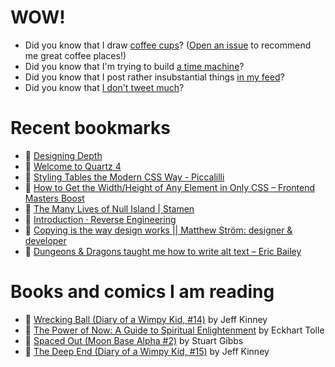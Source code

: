# WOW!

- Did you know that I draw [coffee cups](https://papercups.mamuso.net/)? ([Open an issue](https://github.com/mamuso/papercups/issues) to recommend me great coffee places!)
- Did you know that I'm trying to build [a time machine](https://github.com/mamuso/fluxcapacitor)?
- Did you know that I post rather insubstantial things [in my feed](https://feed.mamuso.net/)?
- Did you know that [I don't tweet much](https://twitter.com/mamuso)?

# Recent bookmarks

- 👀 [Designing Depth](https://rauno.me/craft/depth)
- 👀 [Welcome to Quartz 4](https://quartz.jzhao.xyz/)
- 👀 [Styling Tables the Modern CSS Way - Piccalilli](https://piccalil.li/blog/styling-tables-the-modern-css-way/)
- 👀 [How to Get the Width/Height of Any Element in Only CSS – Frontend Masters Boost](https://frontendmasters.com/blog/how-to-get-the-width-height-of-any-element-in-only-css/)
- 👀 [The Many Lives of Null Island | Stamen](https://stamen.com/the-many-lives-of-null-island/)
- 👀 [Introduction · Reverse Engineering](https://0xinfection.github.io/reversing/)
- 👀 [Copying is the way design works || Matthew Ström: designer & developer](https://matthewstrom.com/writing/copying/)
- 👀 [Dungeons & Dragons taught me how to write alt text – Eric Bailey](https://ericwbailey.website/published/dungeons-and-dragons-taught-me-how-to-write-alt-text/)


# Books and comics I am reading

- 📘 [Wrecking Ball (Diary of a Wimpy Kid, #14)](https://www.goodreads.com/book/show/44091234) by Jeff Kinney
- 📘 [The Power of Now: A Guide to Spiritual Enlightenment](https://www.goodreads.com/book/show/6512869) by Eckhart Tolle
- 📘 [Spaced Out (Moon Base Alpha #2)](https://www.goodreads.com/book/show/26022750) by Stuart Gibbs
- 📘 [The Deep End (Diary of a Wimpy Kid, #15)](https://www.goodreads.com/book/show/51468119) by Jeff Kinney

